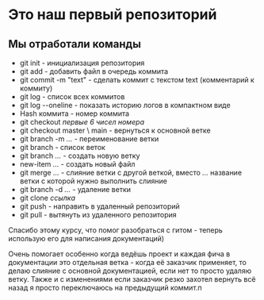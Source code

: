 # Это наш первый репозиторий
## Мы отработали команды

* git init - инициализация репозитория
* git add - добавить файл в очередь коммита
* git commit -m "text" - сделать коммит с текстом text (комментарий к коммиту)
* git log - список всех коммитов
* git log --oneline - показать историю логов в компактном виде
* Hash коммита - номер коммита
* git checkout *первые 6 чисел номера*
* git checkout master \ main - вернуться к основной ветке
* git branch -m *...* - переименование ветки
* git branch - список веток
* git branch *...* - создать новую ветку
* new-item *...* - создать новый файл
* git merge *...* - слияние ветки с другой веткой, вместо *...* название ветки с которой нужно выполнить слияние
* git branch -d *...* - удаление ветки
* git clone *ссылка*
* git push - направить в удаленный репозиторий
* git pull - вытянуть из удаленного репозитория

Спасибо этому курсу, что помог разобраться с гитом - теперь использую его для написания документаций) 

Очень помогает особенно когда ведёшь проект и каждая фича в документации это отдельная ветка - когда её заказчик применяет, то делаю слияние с основной документацией, если нет то просто удаляю ветку. Также и с изменениями если заказчик резко захотел вернуть всё назад я просто переключаюсь на предыдущий коммит.п